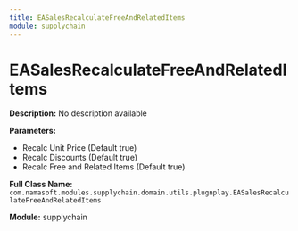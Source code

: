 ```yaml
---
title: EASalesRecalculateFreeAndRelatedItems
module: supplychain
---
```


# EASalesRecalculateFreeAndRelatedItems

**Description:** No description available

**Parameters:**
- Recalc Unit Price (Default true)
- Recalc Discounts (Default true)
- Recalc Free and Related Items (Default true)

**Full Class Name:** `com.namasoft.modules.supplychain.domain.utils.plugnplay.EASalesRecalculateFreeAndRelatedItems`

**Module:** supplychain

